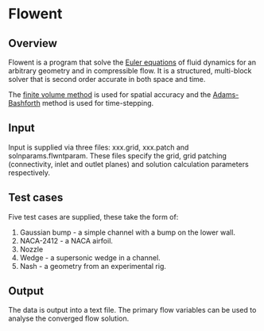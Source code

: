 # Flowent
## Overview
Flowent is a program that solve the [Euler equations](https://en.wikipedia.org/wiki/Euler_equations_(fluid_dynamics)) of fluid dynamics for an arbitrary geometry and in compressible flow. It is a structured, multi-block solver that is second order accurate in both space and time.

The [finite volume method](https://en.wikipedia.org/wiki/Finite_volume_method) is used for spatial accuracy and the [Adams-Bashforth](https://en.wikipedia.org/wiki/Linear_multistep_method#Two-step_Adams%E2%80%93Bashforth) method is used for time-stepping. 

## Input
Input is supplied via three files: xxx.grid, xxx.patch and solnparams.flwntparam. These files specify the grid, grid patching (connectivity, inlet and outlet planes) and solution calculation parameters respectively. 

## Test cases
Five test cases are supplied, these take the form of:
1. Gaussian bump - a simple channel with a bump on the lower wall.
2. NACA-2412 - a NACA airfoil.
3. Nozzle
4. Wedge - a supersonic wedge in a channel.
5. Nash - a geometry from an experimental rig.

## Output
The data is output into a text file. The primary flow variables can be used to analyse the converged flow solution.
